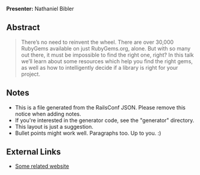 **Presenter:** Nathaniel Bibler

## Abstract

> There’s no need to reinvent the wheel. There are over 30,000 RubyGems available on just RubyGems.org, alone. But with so many out there, it must be impossible to find the right one, right? In this talk we’ll learn about some resources which help you find the right gems, as well as how to intelligently decide if a library is right for your project.

## Notes

* This is a file generated from the RailsConf JSON.  Please remove this notice when adding notes.
* If you're interested in the generator code, see the "generator" directory.
* This layout is just a suggestion.
* Bullet points might work well.  Paragraphs too.  Up to you.  :)

## External Links

* [Some related website](http://www.example.com/)
